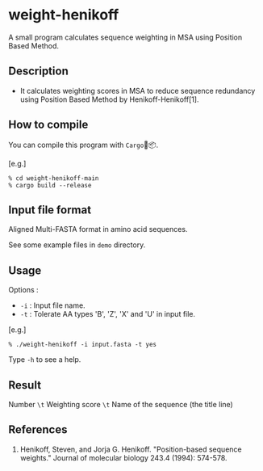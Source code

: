 # weight-henikoff
A small program calculates sequence weighting in MSA using Position Based Method.

## Description
* It calculates weighting scores in MSA to reduce sequence redundancy using Position Based Method by Henikoff-Henikoff[1].

## How to compile
You can compile this program with `Cargo`🦀📦.

[e.g.]

```
% cd weight-henikoff-main
% cargo build --release
```

## Input file format
Aligned Multi-FASTA format in amino acid sequences.

See some example files in `demo` directory.

## Usage

Options :
* `-i` : Input file name.
* `-t` : Tolerate AA types 'B', 'Z', 'X' and 'U' in input file.

[e.g.]

```
% ./weight-henikoff -i input.fasta -t yes
```

Type `-h` to see a help.

## Result
Number `\t` Weighting score `\t` Name of the sequence (the title line)

## References
1. Henikoff, Steven, and Jorja G. Henikoff. "Position-based sequence weights." Journal of molecular biology 243.4 (1994): 574-578.
